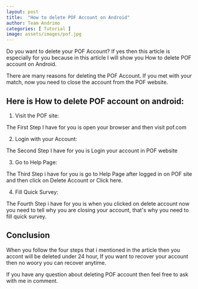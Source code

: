 ```yaml
---
layout: post
title:  "How to delete POF Account on Android"
author: Team Andrimo
categories: [ Tutorial ]
image: assets/images/pof.jpg
---
```


Do you want to delete your POF Account? If yes then this article is especially for you because in this article I will show you How to delete POF account on Android.

There are many reasons for deleting the POF Account. If you met with your match, now you need to close the account from the POF website.

## Here is How to delete POF account  on android:

1. Visit the POF site:

The First Step I have for you is open your browser and then visit pof.com 

2. Login with your Account:

The Second Step I have for you is Login your account in POF website

3. Go to Help Page:

The Third Step i have for you is go to Help Page after logged in on POF site and then click on Delete Account or Click here.

4. Fill Quick Survey:

The Fourth Step i have for you is when you clicked on delete account now you need to tell why you are closing your account, that's why you need to fill quick survey.

## Conclusion

When you follow the four steps that i mentioned in the article then you accont will be deleted under 24 hour, If you want to recover your account then no woory you can recover anytime.

If you have any question about deleting POF account then feel free to ask with me in comment.
